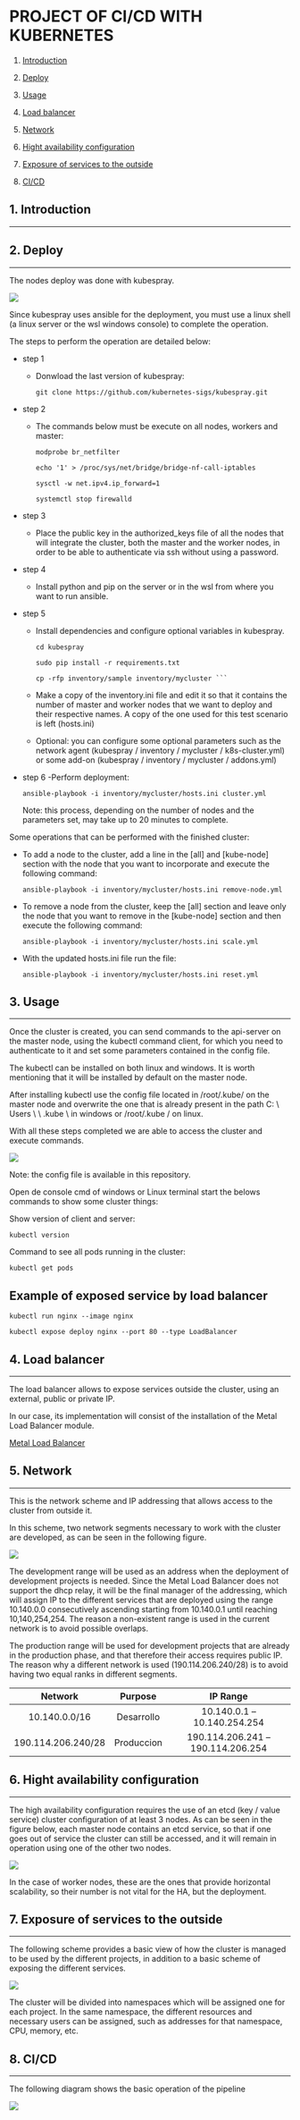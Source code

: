 # PROJECT OF CI/CD WITH KUBERNETES  #
1. [Introduction](#Introduction)
2. [Deploy](#Deploy)
3. [Usage](#Usage)
4. [Load balancer](#Load_balancer)
5. [Network](#Network) 
6. [Hight availability configuration](#Hight_availability_configuration)
7. [Exposure of services to the outside](#Exposure_of_services_to_the_outside)

7. [CI/CD](#CI/CD)

## 1. Introduction  <a name="Introduction"></a>
----------------------------------------------


## 2. Deploy  <a name="Deploy"></a>
----------------------------------------------

The nodes deploy was done with kubespray.

  ![](escenario.drawio.svg )

Since kubespray uses ansible for the deployment, you must use a linux shell (a linux server or the wsl windows console) to complete the operation.

The steps to perform the operation are detailed below:
* step 1

    - Donwload the last version of kubespray:

        ``` git clone https://github.com/kubernetes-sigs/kubespray.git ```

* step 2 
    - The commands below must be execute on all nodes, workers and master:

        ```
        modprobe br_netfilter 
        ```

        ``` 
        echo '1' > /proc/sys/net/bridge/bridge-nf-call-iptables 
        ```

        ``` 
        sysctl -w net.ipv4.ip_forward=1 
        ```

        ``` 
        systemctl stop firewalld 
        ```
* step 3
    - Place the public key in the authorized_keys file of all the nodes that will integrate the cluster, both the master and the worker nodes, in order to be able to authenticate via ssh without using a password.


* step 4
    - Install python and pip on the server or in the wsl from where you want to run ansible.

* step 5
    - Install dependencies and configure optional variables in kubespray.

        ``` 
        cd kubespray 
        ```

        ``` 
        sudo pip install -r requirements.txt 
        ```

        ``` 
        cp -rfp inventory/sample inventory/mycluster ```

    - Make a copy of the inventory.ini file and edit it so that it contains the number of master and worker nodes that we want to deploy and their respective names. A copy of the one used for this test scenario is left (hosts.ini)

    - Optional: you can configure some optional parameters such as the network agent (kubespray / inventory / mycluster / k8s-cluster.yml) or some add-on (kubespray / inventory / mycluster / addons.yml)

* step 6
    -Perform deployment:

    ``` 
    ansible-playbook -i inventory/mycluster/hosts.ini cluster.yml 
    ```

    Note: this process, depending on the number of nodes and the parameters set, may take up to 20 minutes to complete.

Some operations that can be performed with the finished cluster: 

- To add a node to the cluster, add a line in the [all] and [kube-node] section with the node that you want to incorporate and execute the following command:

     ```  
     ansible-playbook -i inventory/mycluster/hosts.ini remove-node.yml 
     ```

- To remove a node from the cluster, keep the [all] section and leave only the node that you want to remove in the [kube-node] section and then execute the following command:

    ```  
    ansible-playbook -i inventory/mycluster/hosts.ini scale.yml 
    ```
 
- With the updated hosts.ini file run the file:

    ```
    ansible-playbook -i inventory/mycluster/hosts.ini reset.yml 
    ```



## 3. Usage  <a name="Usage"></a>
----------------------------------------------

Once the cluster is created, you can send commands to the api-server on the master node, using the kubectl command client, for which you need to authenticate to it and set some parameters contained in the config file.

The kubectl can be installed on both linux and windows. It is worth mentioning that it will be installed by default on the master node.

After installing kubectl use the config file located in /root/.kube/ on the master node and overwrite the one that is already present in the path C: \ Users \ <user> \ .kube \ in windows or /root/.kube / on linux.

With all these steps completed we are able to access the cluster and execute commands.

![](usage.drawio.svg )

Note: the config file is available in this repository.

Open de console cmd of windows or Linux terminal start the belows commands to show some cluster things:


Show version of client and server:

```
kubectl version 
```

Command to see all pods running in the cluster:

```
kubectl get pods 
```


## Example of exposed service by load balancer ##

```
kubectl run nginx --image nginx
```

```
kubectl expose deploy nginx --port 80 --type LoadBalancer
```



## 4. Load balancer  <a name="Load_balancer"></a>
---------------------------------------------------------------
The load balancer allows to expose services outside the cluster, using an external, public or private IP.

In our case, its implementation will consist of the installation of the Metal Load Balancer module.

[Metal Load Balancer ](https://github.com/ifridemberg/CICD-k8s/tree/master/MetalLB/Readme.md)


## 5. Network<a name="Network"></a>
------------------------------------------------------------------------------------

This is the network scheme and IP addressing that allows access to the cluster from outside it.

In this scheme, two network segments necessary to work with the cluster are developed, as can be seen in the following figure.

![](Red_y_Direccionamiento.drawio.svg)

The development range will be used as an address when the deployment of development projects is needed. Since the Metal Load Balancer does not support the dhcp relay, it will be the final manager of the addressing, which will assign IP to the different services that are deployed using the range 10.140.0.0 consecutively ascending starting from 10.140.0.1 until reaching 10,140,254,254. The reason a non-existent range is used in the current network is to avoid possible overlaps.

The production range will be used for development projects that are already in the production phase, and that therefore their access requires public IP. The reason why a different network is used (190.114.206.240/28) is to avoid having two equal ranks in different segments.

| Network                | Purpose       | IP Range                          |
| :----:                 | :----:        | :----:                            |
| 10.140.0.0/16          | Desarrollo    | 10.140.0.1 – 10.140.254.254       |
| 190.114.206.240/28     | Produccion    | 190.114.206.241 – 190.114.206.254 | 




## 6. Hight availability configuration <a name="Hight_availability_configuration"></a>
----------------------------------------------------------------------------------------

The high availability configuration requires the use of an etcd (key / value service) cluster configuration of at least 3 nodes.
As can be seen in the figure below, each master node contains an etcd service, so that if one goes out of service the cluster can still be accessed, and it will remain in operation using one of the other two nodes.


![](Ha_2.drawio.svg)


In the case of worker nodes, these are the ones that provide horizontal scalability, so their number is not vital for the HA, but the deployment.

## 7. Exposure of services to the outside <a name="Exposure_of_services_to_the_outside"></a>
------------------------------------------------------------------------------------------------------------------------
The following scheme provides a basic view of how the cluster is managed to be used by the different projects, in addition to a basic scheme of exposing the different services.

![](App_expuesta.drawio.svg)

The cluster will be divided into namespaces which will be assigned one for each project. In the same namespace, the different resources and necessary users can be assigned, such as addresses for that namespace, CPU, memory, etc.




## 8. CI/CD <a name="CI/CD"></a>
---------------------------------------------------------------------------------

The following diagram shows the basic operation of the pipeline

![](CICD.drawio.svg)





